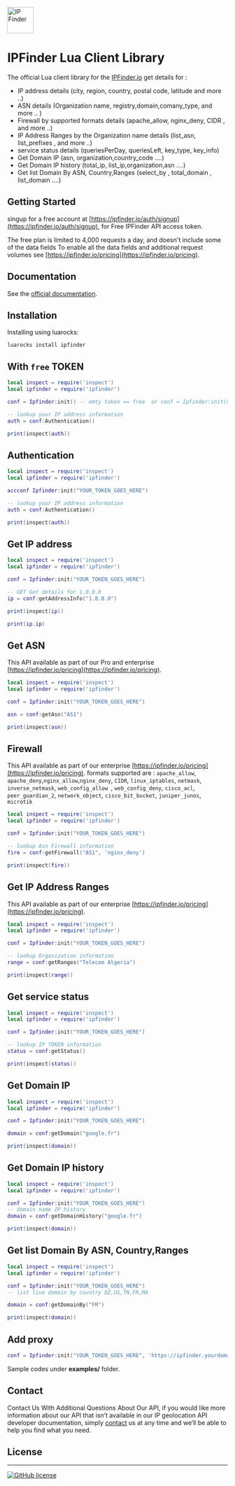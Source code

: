 <img src='https://camo.githubusercontent.com/46886c3e689a0d4a3f6c0733d1cab5d9f9a3926d/68747470733a2f2f697066696e6465722e696f2f6173736574732f696d616765732f6c6f676f732f6c6f676f2e706e67' height='60' alt='IP Finder'></a>
#  IPFinder Lua Client Library

The official Lua client library for the [IPFinder.io](https://ipfinder.io) get details for :
-  IP address details (city, region, country, postal code, latitude and more ..)
-  ASN details (Organization name, registry,domain,comany_type, and more .. )
-  Firewall by supported formats details (apache_allow,  nginx_deny, CIDR , and more ..)
-  IP Address Ranges by the Organization name  details (list_asn, list_prefixes , and more ..)
-  service status details (queriesPerDay, queriesLeft, key_type, key_info)
- Get Domain IP (asn, organization,country_code ....)
- Get Domain IP history (total_ip, list_ip,organization,asn ....)
- Get list Domain By ASN, Country,Ranges (select_by , total_domain  , list_domain ....)

## Getting Started
singup for a free account at [https://ipfinder.io/auth/signup](https://ipfinder.io/auth/signup), for Free IPFinder API access token.

The free plan is limited to 4,000 requests a day, and doesn't include some of the data fields
To enable all the data fields and additional request volumes see [https://ipfinder.io/pricing](https://ipfinder.io/pricing).

## Documentation

See the [official documentation](https://ipfinder.io/docs).

## Installation
Installing using luarocks:
```shell
luarocks install ipfinder
```

## With `free` TOKEN

```lua
local inspect = require('inspect')
local ipfinder = require('ipfinder')

conf = Ipfinder:init() -- emty token == free  or conf = Ipfinder:init(nil) 

-- lookup your IP address information
auth = conf:Authentication()

print(inspect(auth))
```

## Authentication

```lua
local inspect = require('inspect')
local ipfinder = require('ipfinder')

accconf Ipfinder:init("YOUR_TOKEN_GOES_HERE")

-- lookup your IP address information
auth = conf:Authentication()

print(inspect(auth))

```

## Get IP address

```lua
local inspect = require('inspect')
local ipfinder = require('ipfinder')

conf = Ipfinder:init("YOUR_TOKEN_GOES_HERE")

-- GET Get details for 1.0.0.0
ip = conf:getAddressInfo("1.0.0.0")

print(inspect(ip))

print(ip.ip)
```

## Get ASN
This API available as part of our Pro and enterprise [https://ipfinder.io/pricing](https://ipfinder.io/pricing).

```lua
local inspect = require('inspect')
local ipfinder = require('ipfinder')

conf = Ipfinder:init("YOUR_TOKEN_GOES_HERE")

asn = conf:getAsn("AS1")

print(inspect(asn))
```

## Firewall
This API available as part of our  enterprise [https://ipfinder.io/pricing](https://ipfinder.io/pricing).
formats supported are :  `apache_allow`, `apache_deny`,`nginx_allow`,`nginx_deny`, `CIDR`, `linux_iptables`, `netmask`, `inverse_netmask`, `web_config_allow `, `web_config_deny`, `cisco_acl`, `peer_guardian_2`, `network_object`, `cisco_bit_bucket`, `juniper_junos`, `microtik`

```lua
local inspect = require('inspect')
local ipfinder = require('ipfinder')

conf = Ipfinder:init("YOUR_TOKEN_GOES_HERE")

-- lookup Asn Firewall information
fire = conf:getFirewall("AS1", 'nginx_deny')

print(inspect(fire))
```

## Get IP Address Ranges
This API available as part of our  enterprise [https://ipfinder.io/pricing](https://ipfinder.io/pricing).

```lua
local inspect = require('inspect')
local ipfinder = require('ipfinder')

conf = Ipfinder:init("YOUR_TOKEN_GOES_HERE")

-- lookup Organization information
range = conf:getRanges("Telecom Algeria")

print(inspect(range))
```

## Get service status

```lua
local inspect = require('inspect')
local ipfinder = require('ipfinder')

conf = Ipfinder:init("YOUR_TOKEN_GOES_HERE")

-- lookup IP TOKEN information
status = conf:getStatus()

print(inspect(status))
```

## Get Domain IP


```lua
local inspect = require('inspect')
local ipfinder = require('ipfinder')

conf = Ipfinder:init("YOUR_TOKEN_GOES_HERE")

domain = conf:getDomain("google.fr")

print(inspect(domain))
```

## Get Domain IP history

```lua
local inspect = require('inspect')
local ipfinder = require('ipfinder')

conf = Ipfinder:init("YOUR_TOKEN_GOES_HERE")
-- domain name IP history
domain = conf:getDomainHistory("google.fr")

print(inspect(domain))
```

## Get list Domain By ASN, Country,Ranges


```lua
local inspect = require('inspect')
local ipfinder = require('ipfinder')

conf = Ipfinder:init("YOUR_TOKEN_GOES_HERE")
-- list live domain by country DZ,US,TN,FR,MA

domain = conf:getDomainBy("FR")

print(inspect(domain))
```

## Add proxy
```lua
conf = Ipfinder:init("YOUR_TOKEN_GOES_HERE", 'https://ipfinder.yourdomain.com')
```

Sample codes under **examples/** folder.


## Contact

Contact Us With Additional Questions About Our API, if you would like more information about our API that isn’t available in our IP geolocation API developer documentation, simply [contact](https://ipfinder.io/contact) us at any time and we’ll be able to help you find what you need.

## License
----

[![GitHub license](https://img.shields.io/github/license/ipfinder-io/ip-finder-lua.svg)](https://github.com/ipfinder-io/ip-finder-lua)